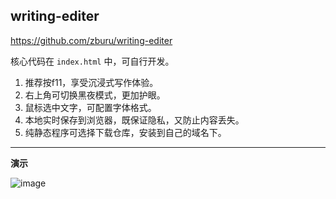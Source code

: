 ## writing-editer

https://github.com/zburu/writing-editer

核心代码在 `index.html` 中，可自行开发。

1. 推荐按f11，享受沉浸式写作体验。
2. 右上角可切换黑夜模式，更加护眼。
3. 鼠标选中文字，可配置字体格式。
4. 本地实时保存到浏览器，既保证隐私，又防止内容丢失。
5. 纯静态程序可选择下载仓库，安装到自己的域名下。

---

**演示**

![image](https://github.com/98zi/writing-editer/assets/65840178/9d6d7374-1e7a-4c97-b9b6-160ead13f79f)
